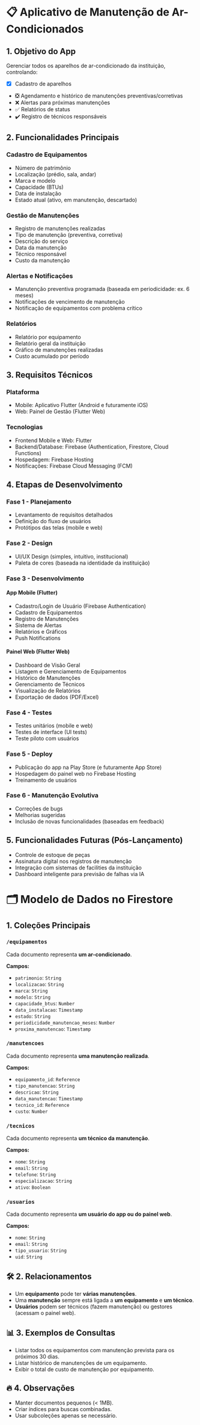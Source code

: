 # 📋 Aplicativo de Manutenção de Ar-Condicionados

## 1. Objetivo do App
Gerenciar todos os aparelhos de ar-condicionado da instituição, controlando:
- [x] Cadastro de aparelhos
- :negative_squared_cross_mark: Agendamento e histórico de manutenções preventivas/corretivas
- :x: Alertas para próximas manutenções
- :white_check_mark: Relatórios de status
- :heavy_check_mark: Registro de técnicos responsáveis

## 2. Funcionalidades Principais

### Cadastro de Equipamentos
- Número de patrimônio
- Localização (prédio, sala, andar)
- Marca e modelo
- Capacidade (BTUs)
- Data de instalação
- Estado atual (ativo, em manutenção, descartado)

### Gestão de Manutenções
- Registro de manutenções realizadas
- Tipo de manutenção (preventiva, corretiva)
- Descrição do serviço
- Data da manutenção
- Técnico responsável
- Custo da manutenção

### Alertas e Notificações
- Manutenção preventiva programada (baseada em periodicidade: ex. 6 meses)
- Notificações de vencimento de manutenção
- Notificação de equipamentos com problema crítico

### Relatórios
- Relatório por equipamento
- Relatório geral da instituição
- Gráfico de manutenções realizadas
- Custo acumulado por período

## 3. Requisitos Técnicos

### Plataforma
- Mobile: Aplicativo Flutter (Android e futuramente iOS)
- Web: Painel de Gestão (Flutter Web)

### Tecnologias
- Frontend Mobile e Web: Flutter
- Backend/Database: Firebase (Authentication, Firestore, Cloud Functions)
- Hospedagem: Firebase Hosting
- Notificações: Firebase Cloud Messaging (FCM)

## 4. Etapas de Desenvolvimento

### Fase 1 - Planejamento
- Levantamento de requisitos detalhados
- Definição do fluxo de usuários
- Protótipos das telas (mobile e web)

### Fase 2 - Design
- UI/UX Design (simples, intuitivo, institucional)
- Paleta de cores (baseada na identidade da instituição)

### Fase 3 - Desenvolvimento

#### App Mobile (Flutter)
- Cadastro/Login de Usuário (Firebase Authentication)
- Cadastro de Equipamentos
- Registro de Manutenções
- Sistema de Alertas
- Relatórios e Gráficos
- Push Notifications

#### Painel Web (Flutter Web)
- Dashboard de Visão Geral
- Listagem e Gerenciamento de Equipamentos
- Histórico de Manutenções
- Gerenciamento de Técnicos
- Visualização de Relatórios
- Exportação de dados (PDF/Excel)

### Fase 4 - Testes
- Testes unitários (mobile e web)
- Testes de interface (UI tests)
- Teste piloto com usuários

### Fase 5 - Deploy
- Publicação do app na Play Store (e futuramente App Store)
- Hospedagem do painel web no Firebase Hosting
- Treinamento de usuários

### Fase 6 - Manutenção Evolutiva
- Correções de bugs
- Melhorias sugeridas
- Inclusão de novas funcionalidades (baseadas em feedback)

## 5. Funcionalidades Futuras (Pós-Lançamento)
- Controle de estoque de peças
- Assinatura digital nos registros de manutenção
- Integração com sistemas de facilities da instituição
- Dashboard inteligente para previsão de falhas via IA

# 🗂️ Modelo de Dados no Firestore

## 1. Coleções Principais

### `/equipamentos`
Cada documento representa **um ar-condicionado**.

**Campos:**
- `patrimonio`: `String`
- `localizacao`: `String`
- `marca`: `String`
- `modelo`: `String`
- `capacidade_btus`: `Number`
- `data_instalacao`: `Timestamp`
- `estado`: `String`
- `periodicidade_manutencao_meses`: `Number`
- `proxima_manutencao`: `Timestamp`

### `/manutencoes`
Cada documento representa **uma manutenção realizada**.

**Campos:**
- `equipamento_id`: `Reference`
- `tipo_manutencao`: `String`
- `descricao`: `String`
- `data_manutencao`: `Timestamp`
- `tecnico_id`: `Reference`
- `custo`: `Number`

### `/tecnicos`
Cada documento representa **um técnico da manutenção**.

**Campos:**
- `nome`: `String`
- `email`: `String`
- `telefone`: `String`
- `especializacao`: `String`
- `ativo`: `Boolean`

### `/usuarios`
Cada documento representa **um usuário do app ou do painel web**.

**Campos:**
- `nome`: `String`
- `email`: `String`
- `tipo_usuario`: `String`
- `uid`: `String`

## 🛠️ 2. Relacionamentos
- Um **equipamento** pode ter **várias manutenções**.
- Uma **manutenção** sempre está ligada a **um equipamento** e **um técnico**.
- **Usuários** podem ser técnicos (fazem manutenção) ou gestores (acessam o painel web).

## 📊 3. Exemplos de Consultas
- Listar todos os equipamentos com manutenção prevista para os próximos 30 dias.
- Listar histórico de manutenções de um equipamento.
- Exibir o total de custo de manutenção por equipamento.

## 🔥 4. Observações
- Manter documentos pequenos (< 1MB).
- Criar índices para buscas combinadas.
- Usar subcoleções apenas se necessário.
